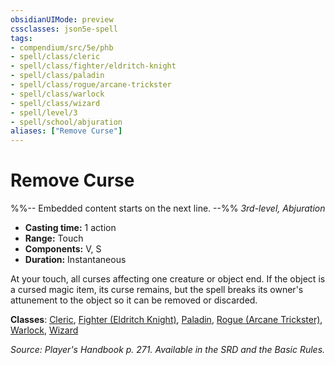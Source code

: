 ```yaml
---
obsidianUIMode: preview
cssclasses: json5e-spell
tags:
- compendium/src/5e/phb
- spell/class/cleric
- spell/class/fighter/eldritch-knight
- spell/class/paladin
- spell/class/rogue/arcane-trickster
- spell/class/warlock
- spell/class/wizard
- spell/level/3
- spell/school/abjuration
aliases: ["Remove Curse"]
---
```

# Remove Curse
%%-- Embedded content starts on the next line. --%%
*3rd-level, Abjuration*  

- **Casting time:** 1 action
- **Range:** Touch
- **Components:** V, S
- **Duration:** Instantaneous

At your touch, all curses affecting one creature or object end. If the object is a cursed magic item, its curse remains, but the spell breaks its owner's attunement to the object so it can be removed or discarded.

**Classes**: [Cleric](cleric.md), [Fighter (Eldritch Knight)](fighter-eldritch-knight.md), [Paladin](paladin.md), [Rogue (Arcane Trickster)](rogue-arcane-trickster.md), [Warlock](warlock.md), [Wizard](wizard.md)

*Source: Player's Handbook p. 271. Available in the SRD and the Basic Rules.*